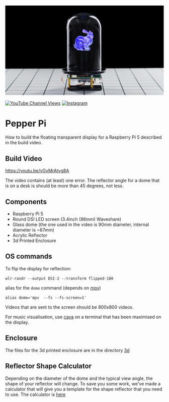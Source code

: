 ![Action Shot](/images/Pepper_thumb_1.jpg)

[![YouTube Channel Views](https://img.shields.io/youtube/channel/views/UCz5BOU9J9pB_O0B8-rDjCWQ?style=flat&logo=youtube&logoColor=red&labelColor=white&color=ffed53)](https://www.youtube.com/channel/UCz5BOU9J9pB_O0B8-rDjCWQ) [![Instagram](https://img.shields.io/github/stars/veebch?style=flat&logo=github&logoColor=black&labelColor=white&color=ffed53)](https://www.instagram.com/v_e_e_b/)

# Pepper Pi

How to build the floating transparent display for a Raspberry Pi 5 described in the build video.

## Build Video

https://youtu.be/vGyMrAtvg8A

The video contains (at least) one error. The reflector angle for a dome that is on a desk is should be *more* than 45 degrees, not less. 


## Components
- Raspberry Pi 5
- Round DSI LED screen (3.4inch (86mm) Waveshare)
- Glass dome (the one used in the video is 90mm diameter, internal diameter is ~87mm)
- Acrylic Reflector
- 3d Printed Enclosure



## OS commands
To flip the display for reflection:
```
wlr-randr --output DSI-2 --transform flipped-180
```
alias for the ```dome``` command (depends on [mpv](https://github.com/mpv-player/mpv))

```
alias dome='mpv  --fs --fs-screen=1'
```
Videos that are sent to the screen should be 800x800 videos. 

For music visualisation, use [cava](https://github.com/karlstav/cava) on a terminal that has been maximised on the display.

## Enclosure 

The files for the 3d printed enclosure are in the directory [3d](./3d)

## Reflector Shape Calculator

Depending on the diameter of the dome and the typical view angle, the shape of your reflector will change. To save you some work, we've made a calculator that will give you a template for the shape reflector that you need to use. The calculator is [here](https://www.veeb.ch/projects/the-valley-beneath-the-pepper-dome)






